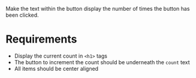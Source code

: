 Make the text within the button display the number of times the button has been clicked.

# Requirements
- Display the current count in `<h1>` tags
- The button to increment the count should be underneath the `count` text
- All items should be center aligned